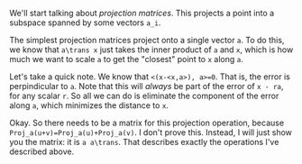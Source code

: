 We'll start talking about *projection matrices*. This projects a point
into a subspace spanned by some vectors `a_i`.

The simplest projection matrices project onto a single vector `a`. To
do this, we know that `a\trans x` just takes the inner product of `a`
and `x`, which is how much we want to scale `a` to get the "closest"
point to `x` along `a`.

Let's take a quick note. We know that `<(x-<x,a>), a>=0`. That is, the
error is perpindicular to `a`. Note that this will *always* be part of
the error of `x - ra`, for any scalar `r`. So all we can do is
eliminate the component of the error along `a`, which minimizes the
distance to `x`.

Okay. So there needs to be a matrix for this projection operation,
because `Proj_a(u+v)=Proj_a(u)+Proj_a(v)`. I don't prove
this. Instead, I will just show you the matrix: it is `a a\trans`. That
describes exactly the operations I've described above.
